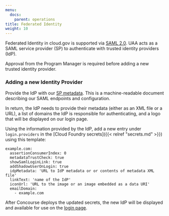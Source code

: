 ```yaml
---
menu:
  docs:
    parent: operations
title: Federated Identity
weight: 10
---
```


Federated Identity in cloud.gov is supported via [SAML 2.0](https://en.wikipedia.org/wiki/SAML_2.0).  UAA acts as a SAML service provider (SP) to authenticate with trusted identity providers (IdP).

Approval from the Program Manager is required before adding a new trusted identity provider.

### Adding a new Identity Provider

Provide the IdP with our [SP metadata](https://login.fr.cloud.gov/saml/metadata).  This is a machine-readable document describing our SAML endpoints and configuration.

In return, the IdP needs to provide their metadata (either as an XML file or a URL), a list of domains the IdP is responsible for authenticating, and a logo that will be displayed on our login page.

Using the information provided by the IdP, add a new entry under `login.providers` in the [Cloud Foundry secrets]({{< relref "secrets.md" >}}) using this template:

    example.com:
      assertionConsumerIndex: 0
      metadataTrustCheck: true
      showSamlLoginLink: true
      addShadowUserOnLogin: true
      idpMetadata: 'URL to IdP metadata or or contents of metadata XML file'
      linkText: 'name of the IdP'
      iconUrl: 'URL to the image or an image embedded as a data URI'
      emailDomain:
        - example.com

After Concourse deploys the updated secrets, the new IdP will be displayed and available for use on the [login page](https://login.fr.cloud.gov). 
